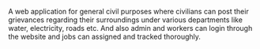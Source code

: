 A web application for general civil purposes where civilians can post their grievances regarding their surroundings under various departments like water, electricity, roads etc. And also admin and workers can login through the website and jobs can assigned and tracked thoroughly.
